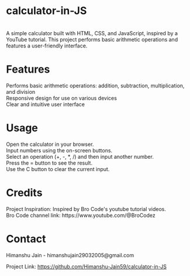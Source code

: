 # calculator-in-JS
<br>
A simple calculator built with HTML, CSS, and JavaScript, inspired by a YouTube tutorial. This project performs basic arithmetic operations and features a user-friendly interface.
<br>
<h1>Features</h1>
Performs basic arithmetic operations: addition, subtraction, multiplication, and division
<br>
Responsive design for use on various devices
<br>
Clear and intuitive user interface

<h1>Usage</h1>
Open the calculator in your browser.
<br>
Input numbers using the on-screen buttons.
<br>
Select an operation (+, -, *, /) and then input another number.
<br>
Press the = button to see the result.
<br>
Use the C button to clear the current input.
<br>
<h1>Credits</h1>
Project Inspiration: Inspired by Bro Code's youtube tutorial videos.
<br>
Bro Code channel link: https://www.youtube.com/@BroCodez

<h1>Contact</h1>
Himanshu Jain - himanshujain29032005@gmail.com

Project Link: https://github.com/Himanshu-Jain59/calculator-in-JS
